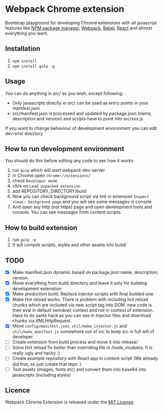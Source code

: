 # Webpack Chrome extension

Bootstrap playground for developing Chrome extensions with all javascript features like [NPM package manager](https://www.npmjs.com/), [Webpack](http://webpack.github.io/), [Babel](https://babeljs.io/), [React](https://facebook.github.io/react/) and almost everything you want.

## Installation

1. `npm install`
2. `npm install gulp -g`

## Usage

You can do anything in src/ as you wish, except following:
- Only javascripts directly in src/ can be used as entry points in your manifest.json
- src/manifest.json is processed and updated by package.json (name, description and version) and scripts have to point into src/xxx.js

If you want to change behaviour of development environment you can edit dev-env/ directory

## How to run development environment

You should do this before editing any code to see how it works.

1. run `gulp` which will start webpack-dev-server
2. in Chrome open `chrome://extensions/`
3. check `Developer mode`
4. click on `Load unpacked extension`
5. add REPOSITORY_DIRECTORY/build
6. Now you can check background script via link in extension `Inspect views: background page` and you will see some messages in console
7. And open any http (not https) page and open development tools and console. You can see messages from content scripts.

## How to build extension

1. run `gulp -p`
2. It will compile scripts, styles and other assets into build/

## TODO

- [x] Make manifest.json dynamic based on package.json name, description, version.
- [x] Move everything from build directory and leave it only for building development extenstion.
- [x] Make production build. Replace injector scripts with final builded one.
- [x] Make Hot reload works. There is problem with including hot reload chunks which are included via new script tag into DOM. new code is then eval in default (window) context and not in context of extension. Have to do same hack as you can see in injector files and download chunks via XMLHttpRequest.
- [x] Move `config/manifest.json`, `util/make_injector.js` and `util/make_manifest.js` somewhere out of src to keep src in full will of developer
- [ ] Create extension from build process and move it into release/
- [ ] Solve Hot reload fix better than overriding file in /node_modules. It is really ugly and hacky :)
- [ ] Create example repository with React app in content script (We already did that, so just create that repo :)
- [ ] Test assets (images, fonts etc) and convert them into base64 into javascripts (including styles)

## Licence

Webpack Chrome Extension is released under the [MIT License](http://www.opensource.org/licenses/MIT).
